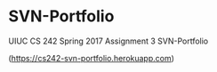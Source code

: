 # SVN-Portfolio
UIUC CS 242 Spring 2017 Assignment 3 SVN-Portfolio

(https://cs242-svn-portfolio.herokuapp.com)
